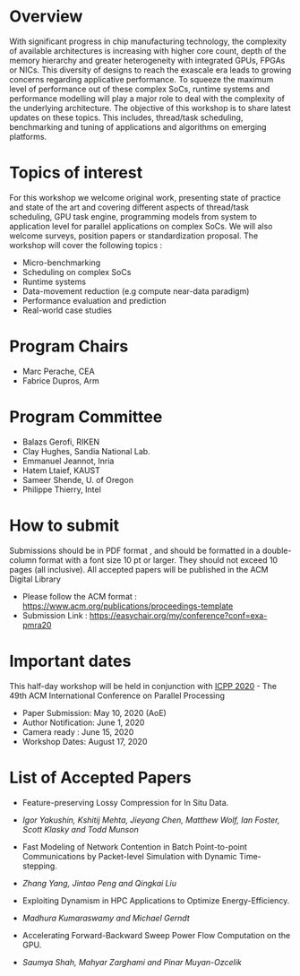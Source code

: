 # Overview
With significant progress in chip manufacturing technology, the complexity of available architectures is increasing with higher core count, depth of the memory hierarchy and greater heterogeneity with integrated GPUs, FPGAs or NICs. This diversity of designs to reach the exascale era leads to growing concerns regarding applicative performance. To squeeze the maximum level of performance out of these complex SoCs, runtime systems and performance modelling will play a major role to deal with the complexity of the underlying architecture.
The objective of this workshop is to share latest updates on these topics. This includes, thread/task scheduling, benchmarking and tuning of applications and algorithms on emerging platforms.


 

# Topics of interest
For this workshop we welcome original work, presenting state of practice and state of the art and covering different aspects of thread/task scheduling, GPU task engine, programming models from system to application level for parallel applications on complex SoCs. We will also welcome surveys, position papers or standardization proposal. The workshop will cover the following topics :

* Micro-benchmarking
* Scheduling on complex SoCs
* Runtime systems
* Data-movement reduction (e.g compute near-data paradigm)
* Performance evaluation and prediction
* Real-world case studies




# Program Chairs
* Marc Perache, CEA 
* Fabrice Dupros, Arm	

# Program Committee 
*	Balazs Gerofi, RIKEN 
* Clay Hughes, Sandia National Lab.
* Emmanuel Jeannot,	Inria
* Hatem Ltaief, KAUST
* Sameer Shende, U. of Oregon 
* Philippe Thierry, Intel 

# How to submit
Submissions should be in PDF format , and should be formatted in a double-column format with a font size 10 pt or larger. They should not exceed 10 pages (all inclusive). 
All accepted papers will be published in the ACM Digital Library
* Please follow the ACM format : <https://www.acm.org/publications/proceedings-template>
* Submission Link : <https://easychair.org/my/conference?conf=exa-pmra20>


# Important dates
This half-day workshop will be held in conjunction with [ICPP 2020](https://jnamaral.github.io/icpp20/) - The 49th ACM International Conference on Parallel Processing
* Paper Submission: May 10, 2020 (AoE)
* Author Notification: June 1, 2020
* Camera ready : June 15, 2020
* Workshop Dates: August 17, 2020

# List of Accepted Papers
- Feature-preserving Lossy Compression for In Situ Data.
- *Igor Yakushin, Kshitij Mehta, Jieyang Chen, Matthew Wolf, Ian Foster, Scott Klasky and Todd Munson*

- Fast Modeling of Network Contention in Batch Point-to-point Communications by Packet-level Simulation with Dynamic Time-stepping.
- *Zhang Yang, Jintao Peng and Qingkai Liu*

- Exploiting Dynamism in HPC Applications to Optimize Energy-Efficiency.
- *Madhura Kumaraswamy and Michael Gerndt*

- Accelerating Forward-Backward Sweep Power Flow Computation on the GPU.
- *Saumya Shah, Mahyar Zarghami and Pinar Muyan-Ozcelik*
